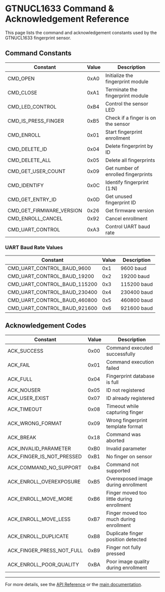 # GTNUCL1633 Command & Acknowledgement Reference

This page lists the command and acknowledgement constants used by the GTNUCL1633 fingerprint sensor.

## Command Constants

| Constant | Value | Description |
|----------|-------|-------------|
| CMD_OPEN | 0xA0 | Initialize the fingerprint module |
| CMD_CLOSE | 0xA1 | Terminate the fingerprint module |
| CMD_LED_CONTROL | 0xB4 | Control the sensor LED |
| CMD_IS_PRESS_FINGER | 0xB5 | Check if a finger is on the sensor |
| CMD_ENROLL | 0x01 | Start fingerprint enrollment |
| CMD_DELETE_ID | 0x04 | Delete fingerprint by ID |
| CMD_DELETE_ALL | 0x05 | Delete all fingerprints |
| CMD_GET_USER_COUNT | 0x09 | Get number of enrolled fingerprints |
| CMD_IDENTIFY | 0x0C | Identify fingerprint (1:N) |
| CMD_GET_ENTRY_ID | 0x0D | Get unused fingerprint ID |
| CMD_GET_FIRMWARE_VERSION | 0x26 | Get firmware version |
| CMD_ENROLL_CANCEL | 0x92 | Cancel enrollment |
| CMD_UART_CONTROL | 0xA3 | Control UART baud rate |

### UART Baud Rate Values
| Constant | Value | Description |
|----------|-------|-------------|
| CMD_UART_CONTROL_BAUD_9600 | 0x1 | 9600 baud |
| CMD_UART_CONTROL_BAUD_19200 | 0x2 | 19200 baud |
| CMD_UART_CONTROL_BAUD_115200 | 0x3 | 115200 baud |
| CMD_UART_CONTROL_BAUD_230400 | 0x4 | 230400 baud |
| CMD_UART_CONTROL_BAUD_460800 | 0x5 | 460800 baud |
| CMD_UART_CONTROL_BAUD_921600 | 0x6 | 921600 baud |

## Acknowledgement Codes

| Constant | Value | Description |
|----------|-------|-------------|
| ACK_SUCCESS | 0x00 | Command executed successfully |
| ACK_FAIL | 0x01 | Command execution failed |
| ACK_FULL | 0x04 | Fingerprint database is full |
| ACK_NOUSER | 0x05 | ID not registered |
| ACK_USER_EXIST | 0x07 | ID already registered |
| ACK_TIMEOUT | 0x08 | Timeout while capturing finger |
| ACK_WRONG_FORMAT | 0x09 | Wrong fingerprint template format |
| ACK_BREAK | 0x18 | Command was aborted |
| ACK_INVALID_PARAMETER | 0xB0 | Invalid parameter |
| ACK_FINGER_IS_NOT_PRESSED | 0xB1 | No finger on sensor |
| ACK_COMMAND_NO_SUPPORT | 0xB4 | Command not supported |
| ACK_ENROLL_OVEREXPOSURE | 0xB5 | Overexposed image during enrollment |
| ACK_ENROLL_MOVE_MORE | 0xB6 | Finger moved too little during enrollment |
| ACK_ENROLL_MOVE_LESS | 0xB7 | Finger moved too much during enrollment |
| ACK_ENROLL_DUPLICATE | 0xB8 | Duplicate finger position detected |
| ACK_FINGER_PRESS_NOT_FULL | 0xB9 | Finger not fully pressed |
| ACK_ENROLL_POOR_QUALITY | 0xBA | Poor image quality during enrollment |

---

For more details, see the [API Reference](api-reference.md) or the [main documentation](overview.md).
